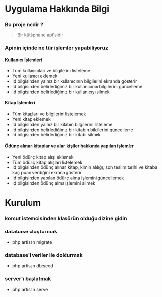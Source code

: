 # Uygulama Hakkında Bilgi
### Bu proje nedir ?
> Bir kütüphane api'sidir
### Apinin içinde ne tür işlemler yapabiliyoruz
#### Kullanıcı İşlemleri
- Tüm kullanıcıları ve bilgilerini listeleme
- Yeni kullanıcı eklemek
- Id bilgisinden yalnız bir kullanıcının bilgilerini ekranda gösterir
- Id bilgisinden belirlediğimiz bir kullanıcının bilgilerini güncelleme
- Id bilgisinden belirlediğimiz bir kullanıcıyı silmek
#### Kitap İşlemleri
- Tüm kitapları ve bilgilerini listelemek
- Yeni kitap eklemek
- Id bilgisinden yalnız bir kitabın bilgilerini listeleme
- Id bilgisinden belirlediğimiz bir kitabın bilgilerini güncelleme
- Id bilgisinden belirlediğimiz bir kitabı silmek
#### Ödünç alınan kitaplar ve alan kişiler hakkında yapılan işlemler
- Yeni ödünç kitap alışı eklemek
- Tüm ödünç kitap alışları listelemek 
- Id bilgisinden ödünç alınan kitap, kimin aldığı, son teslim tarihi ve kitaba kaç puan verdiğini ekrana gösterir
- Id bilgisinden yapılan ödünç alma işlemini güncellemek
- Id bilgisinden ödünç alma işlemini silmek

# Kurulum
### komut istemcisinden klasörün olduğu dizine gidin
### database oluşturmak
- php artisan migrate
### database'i veriler ile doldurmak 
- php artisan db:seed
### server'ı başlatmak
- php artisan serve

